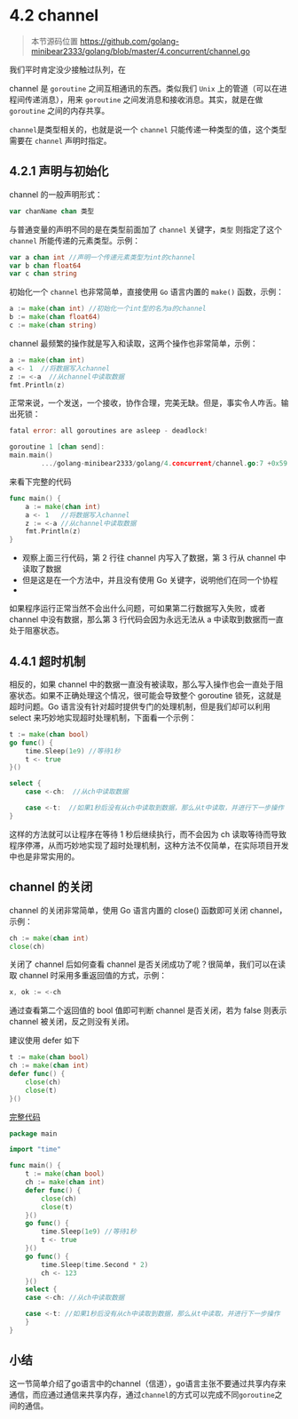 # 4.2 channel

> 本节源码位置 https://github.com/golang-minibear2333/golang/blob/master/4.concurrent/channel.go

我们平时肯定没少接触过队列，在

channel 是 `goroutine` 之间互相通讯的东西。类似我们 `Unix` 上的管道（可以在进程间传递消息），用来 `goroutine` 之间发消息和接收消息。其实，就是在做 `goroutine` 之间的内存共享。

`channel`是类型相关的，也就是说一个 `channel` 只能传递一种类型的值，这个类型需要在 `channel` 声明时指定。

## 4.2.1 声明与初始化

channel 的一般声明形式：

```go
var chanName chan 类型
```

与普通变量的声明不同的是在类型前面加了 `channel` 关键字，`类型` 则指定了这个 `channel` 所能传递的元素类型。示例：

```go
var a chan int //声明一个传递元素类型为int的channel
var b chan float64
var c chan string
```

初始化一个 `channel` 也非常简单，直接使用 `Go` 语言内置的 `make()` 函数，示例：

```go
a := make(chan int) //初始化一个int型的名为a的channel
b := make(chan float64)
c := make(chan string)
```

channel 最频繁的操作就是写入和读取，这两个操作也非常简单，示例：

```go
a := make(chan int)
a <- 1  //将数据写入channel
z := <-a  //从channel中读取数据
fmt.Println(z)
```

正常来说，一个发送，一个接收，协作合理，完美无缺。但是，事实令人咋舌。输出死锁：

```go
fatal error: all goroutines are asleep - deadlock!

goroutine 1 [chan send]:
main.main()
        .../golang-minibear2333/golang/4.concurrent/channel.go:7 +0x59
```

来看下完整的代码

```go
func main() {
    a := make(chan int)
    a <- 1   //将数据写入channel
    z := <-a //从channel中读取数据
    fmt.Println(z)
}
```

* 观察上面三行代码，第 2 行往 channel 内写入了数据，第 3 行从 channel 中读取了数据
* 但是这是在一个方法中，并且没有使用 Go 关键字，说明他们在同一个协程
* 

如果程序运行正常当然不会出什么问题，可如果第二行数据写入失败，或者 channel 中没有数据，那么第 3 行代码会因为永远无法从 a
中读取到数据而一直处于阻塞状态。

## 4.4.1 超时机制



相反的，如果 channel 中的数据一直没有被读取，那么写入操作也会一直处于阻塞状态。如果不正确处理这个情况，很可能会导致整个 goroutine 锁死，这就是超时问题。Go
语言没有针对超时提供专门的处理机制，但是我们却可以利用 select 来巧妙地实现超时处理机制，下面看一个示例：

```go
t := make(chan bool)
go func() {
    time.Sleep(1e9) //等待1秒
    t <- true
}()

select {
    case <-ch:  //从ch中读取数据

    case <-t:  //如果1秒后没有从ch中读取到数据，那么从t中读取，并进行下一步操作
}
```

这样的方法就可以让程序在等待 1 秒后继续执行，而不会因为 ch 读取等待而导致程序停滞，从而巧妙地实现了超时处理机制，这种方法不仅简单，在实际项目开发中也是非常实用的。

## channel 的关闭

channel 的关闭非常简单，使用 Go 语言内置的 close() 函数即可关闭 channel，示例：

```go
ch := make(chan int)
close(ch)
```

关闭了 channel 后如何查看 channel 是否关闭成功了呢？很简单，我们可以在读取 channel 时采用多重返回值的方式，示例：

```go
x, ok := <-ch
```

通过查看第二个返回值的 bool 值即可判断 channel 是否关闭，若为 false 则表示 channel 被关闭，反之则没有关闭。

建议使用 defer 如下

```go
t := make(chan bool)
ch := make(chan int)
defer func() {
    close(ch)
    close(t)
}()
```

[完整代码](timeout.go)

```go
package main

import "time"

func main() {
	t := make(chan bool)
	ch := make(chan int)
	defer func() {
		close(ch)
		close(t)
	}()
	go func() {
		time.Sleep(1e9) //等待1秒
		t <- true
	}()
	go func() {
		time.Sleep(time.Second * 2)
		ch <- 123
	}()
	select {
	case <-ch: //从ch中读取数据

	case <-t: //如果1秒后没有从ch中读取到数据，那么从t中读取，并进行下一步操作
	}
}
```

## 小结

这一节简单介绍了go语言中的channel（信道），go语言主张不要通过共享内存来通信，而应通过通信来共享内存，通过`channel`的方式可以完成不同`goroutine`之间的通信。